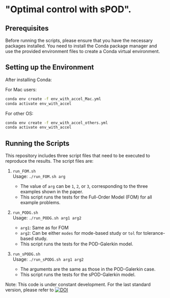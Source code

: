 # "Optimal control with sPOD".

## Prerequisites

Before running the scripts, please ensure that you have the necessary packages installed. You need to install the Conda package manager and use the provided environment files to create a Conda virtual environment.

## Setting up the Environment

After installing Conda:

For Mac users:

```bash
conda env create -f env_with_accel_Mac.yml
conda activate env_with_accel
```

For other OS:

```bash
conda env create -f env_with_accel_others.yml
conda activate env_with_accel
```


## Running the Scripts

This repository includes three script files that need to be executed to reproduce the results. The script files are:

1. `run_FOM.sh`  
   Usage: `./run_FOM.sh arg`  
   - The value of `arg` can be `1`, `2`, or `3`, corresponding to the three examples shown in the paper.  
   - This script runs the tests for the Full-Order Model (FOM) for all example problems.

2. `run_PODG.sh`  
   Usage: `./run_PODG.sh arg1 arg2`  
   - `arg1`: Same as for FOM  
   - `arg2`: Can be either `modes` for mode-based study or `tol` for tolerance-based study.  
   - This script runs the tests for the POD-Galerkin model.

3. `run_sPODG.sh`  
   Usage: `./run_sPODG.sh arg1 arg2`  
   - The arguments are the same as those in the POD-Galerkin case.  
   - This script runs the tests for the sPOD-Galerkin model.
  

Note: This code is under constant development. For the last standard version, please refer to [![DOI](https://zenodo.org/badge/DOI/10.5281/zenodo.14355726.svg)](https://doi.org/10.5281/zenodo.14355726) 
